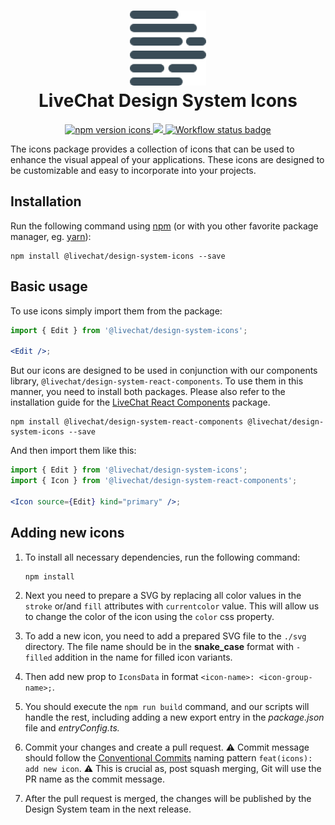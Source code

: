 <h1 align="center">
  <img src="./../../docs/assets/logo.png" alt="livechat design-system logo" /><br />
  LiveChat Design System Icons
</h1>

<p align="center">
  <a href="https://www.npmjs.com/@livechat/design-system-icons">
    <img alt="npm version icons" src="https://img.shields.io/npm/v/@livechat/design-system-icons.svg?label=icons">
  </a>
  <a href="https://design.livechat.com/">
    <img src="https://img.shields.io/static/v1?label=documentation&message=storybook&color=ff4685">
  </a>
  <a href="https://github.com/livechat/design-system/actions/workflows/tests.yml">
    <img src="https://github.com/livechat/design-system/actions/workflows/tests.yml/badge.svg" alt="Workflow status badge" loading="lazy">
  </a>
</p>

The icons package provides a collection of icons that can be used to enhance the visual appeal of your applications. These icons are designed to be customizable and easy to incorporate into your projects.

## Installation

Run the following command using [npm](https://www.npmjs.com/) (or with you other favorite package manager, eg. [yarn](https://yarnpkg.com/)):

```
npm install @livechat/design-system-icons --save
```

## Basic usage

To use icons simply import them from the package:

```jsx
import { Edit } from '@livechat/design-system-icons';

<Edit />;
```

But our icons are designed to be used in conjunction with our components library, `@livechat/design-system-react-components`. To use them in this manner, you need to install both packages. Please also refer to the installation guide for the [LiveChat React Components](https://www.npmjs.com/@livechat/design-system-react-components) package.
```
npm install @livechat/design-system-react-components @livechat/design-system-icons --save
```

And then import them like this:


```jsx
import { Edit } from '@livechat/design-system-icons';
import { Icon } from '@livechat/design-system-react-components';

<Icon source={Edit} kind="primary" />;
```

## Adding new icons

1. To install all necessary dependencies, run the following command:
    
    ```
    npm install
    ```

2. Next you need to prepare a SVG by replacing all color values in the `stroke` or/and `fill` attributes with `currentcolor` value. This will allow us to change the color of the icon using the `color` css property.

3. To add a new icon, you need to add a prepared SVG file to the `./svg` directory. The file name should be in the **snake_case** format with `-filled` addition in the name for filled icon variants. 

4. Then add new prop to `IconsData` in format `<icon-name>: <icon-group-name>;`.

5. You should execute the `npm run build` command, and our scripts will handle the rest, including adding a new export entry in the <i>package.json</i> file and <i>entryConfig.ts.</i>

6. Commit your changes and create a pull request. ⚠️ Commit message should follow the [Conventional Commits](https://www.conventionalcommits.org/en/v1.0.0/) naming pattern `feat(icons): add new icon`. ⚠️ This is crucial as, post squash merging, Git will use the PR name as the commit message.
6. After the pull request is merged, the changes will be published by the Design System team in the next release.
